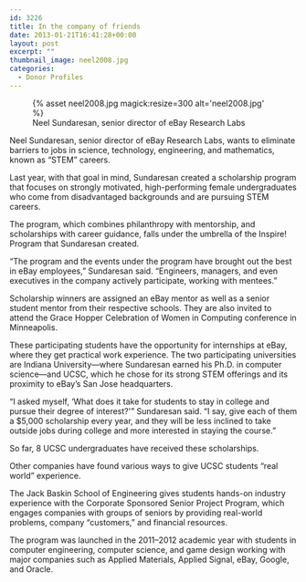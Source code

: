 ```yaml
---
id: 3226
title: In the company of friends
date: 2013-01-21T16:41:28+00:00
layout: post
excerpt: ""
thumbnail_image: neel2008.jpg
categories:
  - Donor Profiles
---
```

<figure class="inline-image right">
{% asset neel2008.jpg magick:resize=300 alt='neel2008.jpg' %}
<figcaption>Neel Sundaresan, senior director of eBay Research Labs</figcaption></figure>

Neel Sundaresan, senior director of eBay Research Labs, wants to eliminate barriers to jobs in science, technology, engineering, and mathematics, known as &#8220;STEM&#8221; careers.

Last year, with that goal in mind, Sundaresan created a scholarship program that focuses on strongly motivated, high-performing female undergraduates who come from disadvantaged backgrounds and are pursuing STEM careers.

The program, which combines philanthropy with mentorship, and scholarships with career guidance, falls under the umbrella of the Inspire! Program that Sundaresan created.

&#8220;The program and the events under the program have brought out the best in eBay employees,&#8221; Sundaresan said. &#8220;Engineers, managers, and even executives in the company actively participate, working with mentees.&#8221;

Scholarship winners are assigned an eBay mentor as well as a senior student mentor from their respective schools. They are also invited to attend the Grace Hopper Celebration of Women in Computing conference in Minneapolis.

These participating students have the opportunity for internships at eBay, where they get practical work experience. The two participating universities are Indiana University—where Sundaresan earned his Ph.D. in computer science—and UCSC, which he chose for its strong STEM offerings and its proximity to eBay&#8217;s San Jose headquarters.

&#8220;I asked myself, &#8216;What does it take for students to stay in college and pursue their degree of interest?'&#8221; Sundaresan said. &#8220;I say, give each of them a $5,000 scholarship every year, and they will be less inclined to take outside jobs during college and more interested in staying the course.&#8221;

So far, 8 UCSC undergraduates have received these scholarships.

Other companies have found various ways to give UCSC students &#8220;real world&#8221; experience.

The Jack Baskin School of Engineering gives students hands-on industry experience with the Corporate Sponsored Senior Project Program, which engages companies with groups of seniors by providing real-world problems, company &#8220;customers,&#8221; and financial resources.

The program was launched in the 2011–2012 academic year with students in computer engineering, computer science, and game design working with major companies such as Applied Materials, Applied Signal, eBay, Google, and Oracle.
